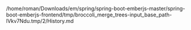 /home/roman/Downloads/em/spring/spring-boot-emberjs-master/spring-boot-emberjs-frontend/tmp/broccoli_merge_trees-input_base_path-lVkv7Ndu.tmp/2/History.md